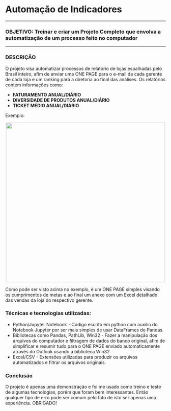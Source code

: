 # Automação de Indicadores

---

### OBJETIVO: Treinar e criar um Projeto Completo que envolva a automatização de um processo feito no computador

---

### DESCRIÇÃO

O projeto visa automatizar processos de relatório de lojas espalhadas pelo Brasil inteiro, afim de enviar uma ONE PAGE para o e-mail  de cada gerente de cada loja e um ranking para a diretoria ao final das análises. Os relatórios contém informações como:

- **FATURAMENTO ANUAL/DIÁRIO**
- **DIVERSIDADE DE PRODUTOS ANUAL/DIÁRIO**
- **TICKET MÉDIO ANUAL/DIÁRIO**

Exemplo:
<div align="center"> 
<img src="https://github.com/erik-sig/projeto_automacao/assets/88802835/888d694e-d976-41b5-acb4-bec199c8f442" width="500px"/>
</div>

Como pode ser visto acima no exemplo, é um ONE PAGE simples visando os cumprimentos de metas e ao final um anexo com um Excel detalhado das vendas da loja do respectivo gerente.

### **Técnicas e tecnologias utilizadas:**

- Python/Jupyter Notebook - Código escrito em python com auxílio do Notebook Jupyter por ser mais simples de usar DataFrames do Pandas.
- Bibliotecas como Pandas, PathLib, Win32 - Fazer a manipulação dos arquivos do computador e filtragem de dados do banco original, afim de simplificar e resumir tudo para o ONE PAGE enviado automaticamente através do Outlook usando a biblioteca Win32.
- Excel/CSV - Extensões utilizadas para produzir os arquivos automatizados e filtrar os arquivos originais.

### Conclusão

O projeto é apenas uma demonstração e foi me usado como treino e teste de algumas tecnologias, porém que foram bem interessantes. Então qualquer tipo de erro pode ser comum pelo fato de isto ser apenas uma experiência. OBRIGADO!
